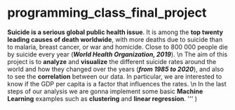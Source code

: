# programming_class_final_project
**Suicide is a serious global public health issue**. It is among the **top twenty leading causes of death worldwide**, with more deaths due to suicide than to malaria, breast cancer, or war and homicide. 
Close to 800 000 people die by suicide every year (***World Health Organization, 2019***).
\n 
The aim of this project is to **analyze** and **visualize** the different suicide rates around the world and how they changed over the years (***from 1985 to 2020***), and also to see the **correlation** between our data. In particular, we are interested to know if the GDP per capita is a factor that influences the rates.
\n In the last steps of our analysis we are gonna implement some basic **Machine Learning** examples such as **clustering** and **linear regression**.
'''
)
